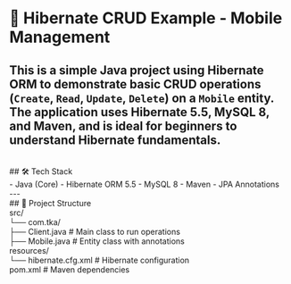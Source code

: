 # 📱 Hibernate CRUD Example - Mobile Management

This is a simple Java project using **Hibernate ORM** to demonstrate basic CRUD operations (`Create`, `Read`, `Update`, `Delete`) on a `Mobile` entity. The application uses **Hibernate 5.5**, **MySQL 8**, and **Maven**, and is ideal for beginners to understand Hibernate fundamentals.
<br>
---
<br>
## 🛠️ Tech Stack
<br>
- Java (Core)
- Hibernate ORM 5.5
- MySQL 8
- Maven
- JPA Annotations
<br>
---
<br>
## 📂 Project Structure
<br> src/
<br> └── com.tka/
<br> ├── Client.java # Main class to run operations
<br> ├── Mobile.java # Entity class with annotations
<br> resources/
<br> └── hibernate.cfg.xml # Hibernate configuration
<br> pom.xml # Maven dependencies
